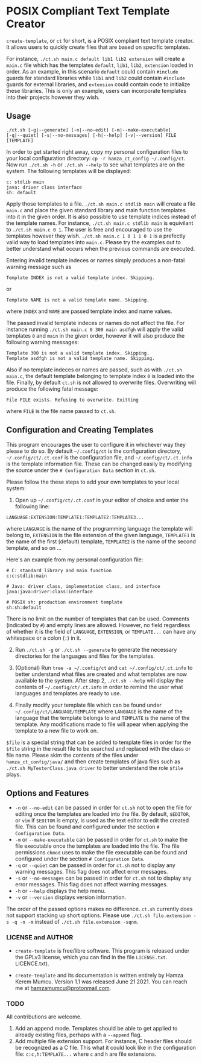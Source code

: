 # POSIX Compliant Text Template Creator

`create-template`, or `ct` for short, is a POSIX compliant text template creator.
It allows users to quickly create files that are based on specific templates.

For instance, `./ct.sh main.c default lib1 lib2 extension` will create a `main.c` file which
has the templates `default`, `lib1`, `lib2`, `extension` loaded in order. As an example, in this
scenario `default` could contain `#include` guards for standard libraries while	`lib1` and `lib2`
could contain `#include` guards for external libraries, and `extension` could contain code to initialize
these libraries. This is only an example, users can incorporate templates into their projects however 
they wish.

## Usage

```
./ct.sh [-g|--generate] [-n|--no-edit] [-m|--make-executable]
[-q|--quiet] [-s|--no-messages] [-h|--help] [-v|--version] FILE [TEMPLATE]
```

In order to get started right away, copy my personal configuration files to your local configuration 
directory:
`cp -r hamza_ct_config ~/.config/ct`. Now run `./ct.sh -h` or `./ct.sh --help` to see what templates
are on the system. The following templates will be displayed: 
```
c: stdlib main 
java: driver class interface 
sh: default
```

Apply those templates to a file. `./ct.sh main.c stdlib main` will create a file `main.c` and place the given standard library
and main function templates into it in the given order. It is also possible to use template indices instead of the template names.
For instance, `./ct.sh main.c stdlib main` is equivilant to `./ct.sh main.c 0 1`. The user is free and encouraged to use the templates
however they wish. `./ct.sh main.c 1 0 1 1 0 1` is a prefectly valid way to load templates into `main.c`. Please try the examples out to 
better understand what occurs when the previous commands are executed.

Entering invalid template indeces or names simply produces a non-fatal warning message such as 
```
Template INDEX is not a valid template index. Skipping.
```
or 
```
Template NAME is not a valid template name. Skipping.
```
where `INDEX` and `NAME` are passed template index and name values.

The passed invalid template indeces or names do not affect the file. For instance running `./ct.sh main.c 0 300 main asdfgh` 
will apply the valid templates `0` and `main` in the given order, however it will also produce the following warning messages:
```
Template 300 is not a valid template index. Skipping.
Template asdfgh is not a valid template name. Skipping.
```

Also if no template indeces or names are passed, such as with `./ct.sh main.c`, the default template belonging to template index `0`
is loaded into the file. Finally, by default `ct.sh` is not allowed to overwrite files. Overwriting will produce the following fatal message:
```
File FILE exists. Refusing to overwrite. Exitting
```
where `FILE` is the file name passed to `ct.sh`.

## Configuration and Creating Templates

This program encourages the user to configure it in whichever way they please to do so. By default `~/.config/ct` is the configuration 
directory, `~/.config/ct/.ct.conf` is the configuration file, and `~/.config/ct/.ct.info` is the template information file. These can be 
changed easily by modifying the source under the `# Configuration Data` section in `ct.sh`. 

Please follow the these steps to add your own templates to your local system:
1. Open up `~/.config/ct/.ct.conf` in your editor of choice and enter the following line:
```
LANGUAGE:EXTENSION:TEMPLATE1:TEMPLATE2:TEMPLATE3...
```
where `LANGUAGE` is the name of the programming language the template will belong to, `EXTENSION` is the file extension of the given language,
`TEMPLATE1` is the name of the first (default) template, `TEMPLATE2` is the name of the second template, and so on ...

Here's an example from my personal configuration file:
```
# C: standard library and main function
c:c:stdlib:main

# Java: driver class, implementation class, and interface
java:java:driver:class:interface

# POSIX sh: production environment template
sh:sh:default
```
There is no limit on the number of templates that can be used. Comments (indicated by `#`) and empty lines are allowed.
However, no field regardless of whether it is the field of `LANGUAGE`, `EXTENSION`, or `TEMPLATE...` can have any whitespace
or a colon (`:`) in it. 

2. Run `./ct.sh -g` or `./ct.sh --generate` to generate the necessary directories for the languages and files for the templates.

3. (Optional) Run `tree -a ~/.config/ct` and `cat ~/.config/ct/.ct.info` to better understand what files are created and what templates
are now available to the system. After step 2, `./ct.sh --help` will display the contents of `~/.config/ct/.ct.info` in order to remind the 
user what languages and templates are ready to use.

4. Finally modify your template file which can be found under `~/.config/ct/LANGUAGE/TEMPLATE` where `LANGUAGE` is the name of the language
that the template belongs to and `TEMPLATE` is the name of the template. Any modifications made to file will apear when applying the template
to a new file to work on. 

`$file` is a special string that can be added to template files in order for the `$file` string in the result file to be searched and replaced 
with the class or file name. Please skim the contents of the files under `hamza_ct_config/java/` and then create templates of java files 
such as `./ct.sh MyTesterClass.java driver` to better understand the role `$file` plays.

## Options and Features

- `-n` or `--no-edit` can be passed in order for `ct.sh` not to open the file for editing once the templates are loaded into the file.
By default, `$EDITOR`, or `vim` if `$EDITOR` is empty, is used as the text editor to edit the created file. This can be found and 
configured under the section `# Configuration Data`.
- `-m` or `--make-executable` can be passed in order for `ct.sh` to make the file executable once the templates are loaded into the file.
The file permissions `chmod` uses to make the file executable can be found and configured under the section `# Configuration Data`.
- `-q` or `--quiet` can be passed in order for `ct.sh` not to display any warning messages. This flag does not affect error messages.
- `-s` or `--no-messages` can be passed in order for `ct.sh` not to display any error messages. This flag does not affect warning messages.
- `-h` or `--help` displays the help menu.
- `-v` or `--version` displays version information.

The order of the passed options makes no difference. `ct.sh` currently does not support stacking up short options. Please use
`./ct.sh file.extension -s -q -n -m` instead of `./ct.sh file.extension -sqnm`.

### LICENSE and AUTHOR

- `create-template` is free/libre software. This program is released under the GPLv3 license, which you can find in the file `LICENSE.txt`. 
LICENCE.txt).

- `create-template` and its documentation is written entirely by Hamza Kerem Mumcu. Version 1.1 was released June 21 2021. You can reach me 
at hamzamumcu@protonmail.com.

### TODO

All contributions are welcome.

1. Add an append mode. Templates should be able to get applied to already existing files, perhaps with a `--append` flag.
2. Add multiple file extension support. For instance, C header files should be recognized as a C file. This what it could look like in the 
configuration file: `c:c,h:TEMPLATE...` where `c` and `h` are file extensions.
